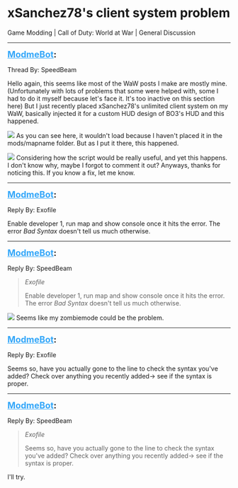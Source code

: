 # xSanchez78's client system problem
Game Modding | Call of Duty: World at War | General Discussion

---
<strong style="font-size: 1.4em;"><span style="text-decoration: underline;text-decoration-color: #34a7f9;"><span style="color:#34a7f9;">ModmeBot</span></span>:</strong>

<p>Thread By: SpeedBeam<br /><p style="text-align:left;">Hello again, this seems like most of the WaW posts I make are mostly mine. (Unfortunately with lots of problems that some were helped with, some I had to do it myself because let&#39;s face it. It&#39;s too inactive on this section here) But I just recently placed xSanchez78&#39;s unlimited client system on my WaW, basically injected it for a custom HUD design of BO3&#39;s HUD and this happened.</p><p style="text-align:left;"><img style="max-width: 500px;" src="http://i.imgur.com/LiuI5R7.png"> As you can see here, it wouldn&#39;t load because I haven&#39;t placed it in the mods/mapname folder. But as I put it there, this happened.</p><p style="text-align:left;"><img style="max-width: 500px;" src="http://i.imgur.com/G56d0mx.png"> Considering how the script would be really useful, and yet this happens. I don&#39;t know why, maybe I forgot to comment it out? Anyways, thanks for noticing this. If you know a fix, let me know.</p></p>

---
<strong style="font-size: 1.4em;"><span style="text-decoration: underline;text-decoration-color: #34a7f9;"><span style="color:#34a7f9;">ModmeBot</span></span>:</strong>

<p>Reply By: Exofile<br /><p style="text-align:left;">Enable developer 1, run map and show console once it hits the error. The error <em>Bad Syntax</em> doesn&#39;t tell us much otherwise.</p></p>

---
<strong style="font-size: 1.4em;"><span style="text-decoration: underline;text-decoration-color: #34a7f9;"><span style="color:#34a7f9;">ModmeBot</span></span>:</strong>

<p>Reply By: SpeedBeam<br /><blockquote><em>Exofile</em><p style="text-align:left;">Enable developer 1, run map and show console once it hits the error. The error <em>Bad Syntax</em> doesn&#39;t tell us much otherwise.</p></blockquote><p style="text-align:left;"></p><p style="text-align:left;"></p><p style="text-align:left;"><img style="max-width: 500px;" src="https://cdn.discordapp.com/attachments/277927911036682240/280019924800241665/CoDWaW_2017-02-11_12-57-45-37.png"> Seems like my zombiemode could be the problem.</p></p>

---
<strong style="font-size: 1.4em;"><span style="text-decoration: underline;text-decoration-color: #34a7f9;"><span style="color:#34a7f9;">ModmeBot</span></span>:</strong>

<p>Reply By: Exofile<br /><p style="text-align:left;">Seems so, have you actually gone to the line to check the syntax you&#39;ve added? Check over anything you recently added-&gt; see if the syntax is proper.</p></p>

---
<strong style="font-size: 1.4em;"><span style="text-decoration: underline;text-decoration-color: #34a7f9;"><span style="color:#34a7f9;">ModmeBot</span></span>:</strong>

<p>Reply By: SpeedBeam<br /><blockquote><em>Exofile</em><p style="text-align:left;">Seems so, have you actually gone to the line to check the syntax you&#39;ve added? Check over anything you recently added-&gt; see if the syntax is proper.</p></blockquote><p style="text-align:left;">I&#39;ll try.</p></p>
